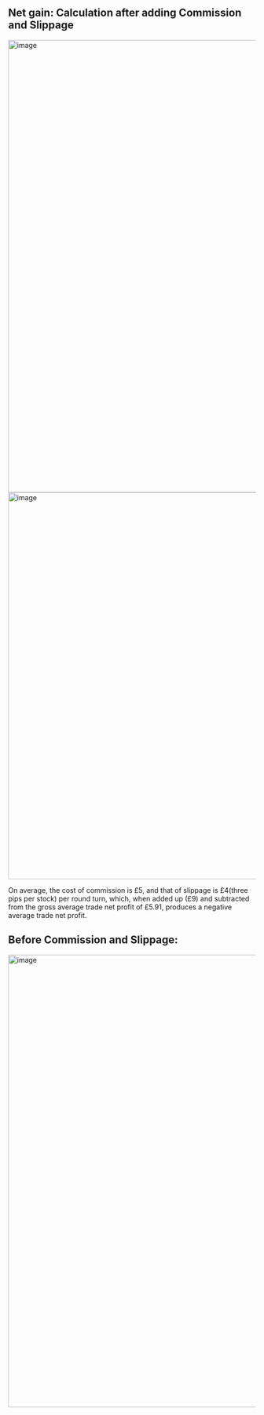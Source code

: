 ## Net gain: Calculation after adding Commission and Slippage

<img width="1917" height="922" alt="image" src="https://github.com/user-attachments/assets/daa8a7cc-837c-4b2c-b2d6-618c614386d0" />
<img width="1918" height="788" alt="image" src="https://github.com/user-attachments/assets/46f5a2b9-f41b-49c0-ac60-5172d7483358" />

On average, the cost of commission is £5, and that of slippage is £4(three pips per stock) per round turn, which, when added up (£9) and subtracted from the gross average trade net profit of £5.91, produces a negative average trade net profit.

## Before Commission and Slippage:

<img width="1485" height="922" alt="image" src="https://github.com/user-attachments/assets/0799657e-7a09-40fb-ad67-6bb1148dec0f" />

